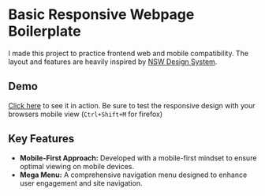 # Basic Responsive Webpage Boilerplate

I made this project to practice frontend web and mobile compatibility. The layout and features are heavily inspired by [NSW Design System](https://digitalnsw.github.io/nsw-design-system/).

## Demo

[Click here](https://storage.googleapis.com/responsive-boiler/index.html) to see it in action. Be sure to test the responsive design with your browsers mobile view (`Ctrl+Shift+M` for firefox)

## Key Features

- **Mobile-First Approach:** Developed with a mobile-first mindset to ensure optimal viewing on mobile devices.
- **Mega Menu:** A comprehensive navigation menu designed to enhance user engagement and site navigation.


